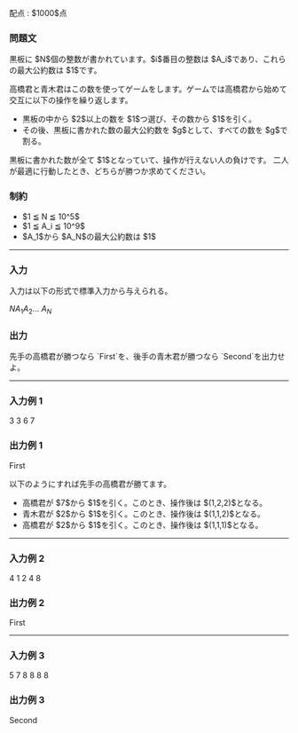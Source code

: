 
<div>

<span>

<span>

<p>
配点 : $1000$点
</p>

<div>

<section>

### **問題文**

<p>
黒板に $N$個の整数が書かれています。$i$番目の整数は $A_i$であり、これらの最大公約数は $1$です。
</p>

<p>
高橋君と青木君はこの数を使ってゲームをします。ゲームでは高橋君から始めて交互に以下の操作を繰り返します。
</p>

<ul>

<li>
黒板の中から $2$以上の数を $1$つ選び、その数から $1$を引く。
</li>

<li>
その後、黒板に書かれた数の最大公約数を $g$として、すべての数を $g$で割る。
</li>

</ul>

<p>
黒板に書かれた数が全て $1$となっていて、操作が行えない人の負けです。
二人が最適に行動したとき、どちらが勝つか求めてください。
</p>

</section>

</div>

<div>

<section>

### **制約**

<ul>

<li>
$1 ≦ N ≦ 10^5$
</li>

<li>
$1 ≦ A_i ≦ 10^9$
</li>

<li>
$A_1$から $A_N$の最大公約数は $1$
</li>

</ul>

</section>

</div>

---

<div>

<div>

<section>

### **入力**

<p>
入力は以下の形式で標準入力から与えられる。
</p>

<div>

$N$$A_1$$A_2$… $A_N$
</div>

</section>

</div>

<div>

<section>

### **出力**

<p>
先手の高橋君が勝つなら `First`を、後手の青木君が勝つなら `Second`を出力せよ。
</p>

</section>

</div>

</div>

---

<div>

<section>

### **入力例 1**

<div>

3
3 6 7

</div>

</section>

</div>

<div>

<section>

### **出力例 1**

<div>

First

</div>

<p>
以下のようにすれば先手の高橋君が勝てます。
</p>

<ul>

<li>
高橋君が $7$から $1$を引く。このとき、操作後は $(1,2,2)$となる。
</li>

<li>
青木君が $2$から $1$を引く。このとき、操作後は $(1,1,2)$となる。
</li>

<li>
高橋君が $2$から $1$を引く。このとき、操作後は $(1,1,1)$となる。
</li>

</ul>

</section>

</div>

---

<div>

<section>

### **入力例 2**

<div>

4
1 2 4 8

</div>

</section>

</div>

<div>

<section>

### **出力例 2**

<div>

First

</div>

</section>

</div>

---

<div>

<section>

### **入力例 3**

<div>

5
7 8 8 8 8

</div>

</section>

</div>

<div>

<section>

### **出力例 3**

<div>

Second

</div>

</section>

</div>

</span>

</span>

</div>
